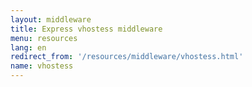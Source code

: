 ```yaml
---
layout: middleware
title: Express vhostess middleware
menu: resources
lang: en
redirect_from: '/resources/middleware/vhostess.html'
name: vhostess
---
```

